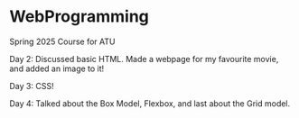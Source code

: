 # WebProgramming
Spring 2025 Course for ATU

Day 2: Discussed basic HTML. Made a webpage for my favourite movie, and added an image to it!

Day 3: CSS!

Day 4: Talked about the Box Model, Flexbox, and last about the Grid model.